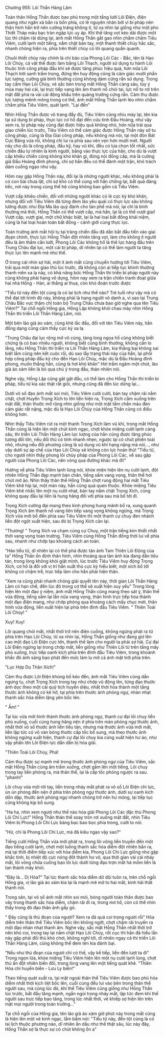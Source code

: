 




Chương 955: Lôi Thần Hàng Lâm


Toàn thân Hồng Thần được bao phủ trong một tầng lưới Lôi Điện, điện quang như ngân xà bắn ra bốn phía, có lẽ nguyên nhân bởi vì bí pháp nên thân hình hắn trở nên cường tráng không ít, từ xa nhìn lại giống như một pho Thiết Tháp màu bạc tràn ngập lực uy áp. Khí thế tăng vọt kéo dài được một lúc thì chậm rãi dừng lại, ánh mắt Hồng Thần gắt gao nhìn chằm chằm Tiêu Viêm, cười lạnh một tiếng, nắm chặt bàn tay, một thanh thiết chùy hắc sắc, nhanh chóng hiện ra, phía trên thiết chùy có lôi quang quấn quanh.

Chuôi thiết chùy này chính là chi bảo của Phong Lôi Các - Bắc, tên là Hạo Lôi Chùy, cả vật thể được làm bằng Lôi Thạch, người sử dụng tu hành Lôi thuộc tính công pháp đấu khí sẽ được tăng phúc hiệu quả, hơn nữa Lôi Thạch trời sanh trầm trọng, đứng lên huy động cũng là cảm giác mười phần lực lượng, cường giả bình thường cũng không dám cứng rắn sử dụng. Trong tay cầm Hạo Lôi Chùy, vẻ sắc bén trong mắt Hồng Thần càng sâu, tùy ý múa may hai cái, lại trực tiếp vang lên âm thanh nổ chói tai, lực nổ to rơi trên mặt đất phá ra vài cái động khẩu trên quảng trường cứng rắn. Cảm thụ được lực lượng mênh mông trong cơ thể, ánh mắt Hồng Thần lạnh lẻo nhìn chằm chằm phía Tiêu Viêm, quát lạnh. "Lại đến"

Nhìn Hồng Thần được võ trang đầy đủ, Tiêu Viêm cũng nhíu mày lại, tên kia tại sử dụng bí pháp, thực lực cơ hồ đạt đến cửu tinh Đấu Hoàng, như vậy xem ra, bí pháp này cũng đạt được hiệu quả không nhỏ, hơn nữa trải qua giao chiến lúc trước, Tiêu Viêm có thể cảm giác được Hồng Thần này sở tu công pháp, cũng là Địa Giai công pháp, nếu không mà nói, tại một đòn Bát Cực Băng vừa rồi, không chỉ lui ra phía sau vẻn vẹn hơn mười mét. Người này cho dù là công pháp, đấu kỹ, hay vũ khí, đều có lựa chọn tốt nhất, sức chiến đấu tự nhiên là kinh người, bằng vào thực lực của hắn, cho dù là vượt cấp khiêu chiến cũng không khó khăn gì, đừng nói đồng cấp, mà là cường giả Đấu Hoàng đỉnh phong, chỉ sợ hắn đều có thể đánh một trận, khó trách dám cuồng ngạo như vậy.

Hôm nay gặp Hồng Thần này, đổi lại là những người khác, nếu không phải là có con bài chưa lật, chỉ sợ khó có thể cùng với hắn chống lại, bất quá đáng tiếc, nơi này trong cùng thế hệ cũng không bao gồm cả Tiêu Viêm.

Vượt cấp khiêu chiến, đối với những người khác có lẽ cực kỳ khó khăn, nhưng đối với Tiêu Viêm đã từng đem lão yêu quái có thực lực sâu không lường được như Địa Ma lão quỷ đánh cho tàn phế mà nói, lại chỉ là bình thường mà thôi, Hồng Thần có thể vượt cấp, mà hắn, lại là có thể vượt giai! Vượt cấp, vượt giai, một chữ khác biệt, lại là hai loại bất đồng khái niệm, cũng là hai loại hoàn toàn bất đồng - cảnh giới cùng thực lực.

Toàn trường ánh mắt hội tụ tại tràng chiến đấu đã dần bắt đầu tiến vào giai đoạn chính, thực lực Hồng Thần đột nhiên tăng vọt, làm cho không ít người đều là âm thầm cắn lưỡi, Phong Lôi Các không hổ là thế lực hàng đầu trên Trung Châu đại lục, một cái bí pháp, dĩ nhiên lại có thể làm người ta tăng thực lực lên mạnh mẻ như thế.

Ở trong cái nhìn sợ hãi, một ít ánh mắt cũng chuyển hướng tới Tiêu Viêm, trải qua một màn giao thủ lúc trước, đã không còn ai tiếp tục khinh thường thanh niên xa lạ này, có khả năng bức Hồng Thần thi triển bí pháp người này cũng không phải hạng vô dụng, hôm nay xem ra trận chiến tranh đoạt giữa hai nhà Hồng - Hàn, ai thắng ai thua, còn khó đoán trước được

"Tiểu tử này đến tột cùng là có lai lịch như thế nào? Trẻ tuổi như vậy mà có thể đạt tới trình độ này, không phải là hạng người vô danh a, vì sao tại Trung Châu Bắc vực thậm chí toàn bộ Trung Châu chưa bao giờ nghe qua tên Tiêu Viêm?" Tại chỗ ngồi Hồng gia, Hồng Lập không khỏi chau mày nhìn Hồng Thần thi triển Lôi Thần Hàng Lâm, nói.

Một bên lão giả áo xám, cũng khẽ lắc đầu, đối với tên Tiêu Viêm này, hắn đồng dạng cũng cảm thấy cực kỳ xa lạ.

"Trung Châu đại lục rộng mở vô cùng, tàng long ngọa hổ cũng không biết chừng là có bao nhiêu người, không biết cũng bình thường, không cần lo lắng, nếu Hồng Thần thi triển ra Lôi Thần Hàng Lâm, kia thắng bại không sai biệt lắm cũng nên kết cuộc rồi, dù sao lấy trạng thái này của hắn, lại phối hợp công pháp đấu kỹ cho đến Hạo Lôi Chùy, mặc dù là Đấu Hoàng đỉnh phong, muốn thắng hắn, cũng là hơi khó khăn" Hơi trầm ngâm một chút, lão giả áo xám liền là bỏ qua chú ý trong đầu, thản nhiên nói.

Nghe vậy, Hồng Lập cũng gật gật đầu, có thể làm cho Hồng Thần thi triển bí pháp, tiểu tử kia xác thật rất giỏi, nhưng cũng đã đến lúc dừng lại...

Dưới vô số đạo ánh mắt soi mói, Tiêu Viêm cười cười, bàn tay chậm rãi nắm chặt, chợt Huyền Trọng Xích to lớn liền hiện ra, Trọng Xích cắm xuống trên mặt đất, thân thước mở rộng nhìn giống như một mặt tấm chắn màu đen cảm giác rất nặng, mặc dù là Hạo Lôi Chùy của Hồng Thần cũng có điều không hơn.

Nhìn thấy Tiêu Viêm rút ra một thanh Trọng Xích làm vũ khí, trong mắt Hồng Thần cũng là hiện lên một chút kinh ngạc, chợt khóe miệng cười lạnh càng sâu, thi triển Lôi Thần Hàng Lâm lực lượng của hắn cũng được tăng phúc tương đối lớn, nếu đối thủ có tính nhanh nhẹn, ngược lại có chút phiền toái nhỏ, nhưng nếu đối phương cũng là sử dụng vũ khí hạng nặng mà nói..., như vậy dưới sự áp chế của Hạo Lôi Chùy sẽ không còn lực hoàn thủ! "Tiểu tử, cho ngươi nhìn thấy phong lôi chùy pháp của Phong Lôi Các, về sau gặp người của Phong Lôi Các, nên vòng qua đường khác mà đi!"

Hướng về phía Tiêu Viêm lạnh lùng nói, khóe miện hiện lên nụ cười lạnh, đột nhiên Hồng Thần đạp mạnh bàn chân, tiếng sấm vang vọng, thân thể hơi chút mờ ảo. Nhìn thấy thân thể Hồng Thần chợt rung động hai mắt Tiêu Viêm khẽ híp lại, một màn này, hắn cũng quá quen thuộc. Khóe miệng Tiêu Viêm khẽ nhấc lên một nụ cười nhạt, bàn tay nắm chặt Trọng Xích, cũng không quay đầu lại liền là hung hăng đối với phía sau mà bổ tới đi.

Trọng Xích cường đại mang theo kình phong hung mãnh bổ ra, xung quanh Trọng Xích âm thanh nổ vang liên tiếp vang vọng không ngừng, mà Trọng Xích vừa mới bổ đến phía sau Tiêu Viêm thì một thanh cự chuy đen nhánh liền đột ngột xuất hiện, sau đó bị Trọng Xích cản lại.

"Thương! " Trọng Xích va chạm cùng cự Chuy, một trận tiếng kim thiết nhất thời vang vọng toàn trường, Tiêu Viêm cùng Hồng Thần đồng thời lui về phía sau, nhanh như chớp tạo khoảng cách an toàn.

"Hảo tiểu tử, dĩ nhiên lại có thể phá được tàn ảnh Tam Thiên Lôi Động của ta" Hồng Thần ổn định thân hình, nhìn thoáng qua tàn ảnh kia đang dần tiêu tán, trong lòng không khỏi giật mình, lúc trước Tiêu Viêm huy động Trọng Xích, cơ hồ là đối với vị trí hắn xuất thủ cực kỳ hiểu biết, một xích bổ tới không có chậm trễ, trực tiếp làm cho hắn phải hiện thân.

"Xem ra cũng phải nhanh chóng giải quyết tên này, thời gian Lôi Thần Hàng Lâm có hạn chế, đến lúc đó trong cơ thể sẽ xuất hiện suy yếu" Trong lòng hiện lên một đạo ý niệm, ánh mắt Hồng Thần cũng mang theo sát ý, thân thể vừa động, tiếng sấm lại lần nữa vang vọng, thân hình trực tiếp hóa thành một đạo điện mang, như chớp phóng qua khoảng cách mấy chục mét, thân hình vừa động, liền xuất hiện tại phía trên đỉnh đầu Tiêu Viêm. " Thiên Toái Lôi Chùy! "

Xuy! Xuy!

Lôi quang chói mắt, nhất thời trở nên điên cuồng, không ngừng phát ra từ phía trên Hạo Lôi Chùy, từ xa nhìn lại, Hồng Thần giống như đang giơ lên cao một đạo Lôi Điện cực lớn, thanh thế làm cho người ta phải sợ hãi. Cự đại Lôi Điện ngừng lại trong chớp mắt, liền giống như Thiên Lôi từ trên tầng mây phủ xuống, trực tiếp oanh kích phía trên đỉnh đầu Tiêu Viêm, trong khoảnh khắc đó ánh sáng bạo phát đến mức làm lu mờ cả ánh mặt trời phía trên.

"Lục Hợp Du Thân Xích!"

Cảm thụ được Lôi Điện khủng bố kéo đến, ánh mắt Tiêu Viêm cũng dần ngưng tụ, chợt Trọng Xích trong tay như chớp vũ động lên, từng đạo thước ảnh dọc theo một cái quỹ tích huyền diệu, nhất thời hóa thành một tầng thước ảnh không có kẽ hở, tại phía trên thước ảnh phòng ngự, nhàn nhạt thanh sắc hỏa diễm lặng yên bốc lên.

" Ầm! "

Tại lúc vừa mới hình thành thước ảnh phòng ngự, thanh cự đại lôi chuy liền phủ xuống, cuối cùng hung hăng nện ở phía trên màn phòng ngự thước ảnh, nhất thời vô số thước ảnh liền tiêu tán, nhưng mà thước ảnh vừa mới mất, liền lập tức có vô vàn bóng thước cấp tốc bổ sung, mà theo thước ảnh không ngừng xuất hiện, thanh cự đại lôi chuy kia cũng xuất hiện hư ảo, như vậy phần lớn Lôi Điện lực dần dần bị hóa giải.

"Thiên Toái Lôi Chùy, Phá!

Cảm thụ được sự mạnh mẽ trong thước ảnh phòng ngự của Tiêu Viêm, sắc mặt Hồng Thần cũng âm trầm xuống, chợt gầm lên một tiếng, Lôi chuy trong tay liền phóng ra, mà thân thể, lại là cấp tốc phóng ngược ra sau. "phanh!"

Lôi chuy vừa mới rời tay, liền trong nháy mắt phát ra vô số Lôi Điện chi lực, ùn ùn phóng đến nện ở phía trên phòng ngự thước ảnh, dưới sự oanh kích dồn dập, thước ảnh phòng ngự nhanh chóng trở nên hư mỏng, lại tiếp tục cũng không kịp bổ sung.

"Ha ha, nhìn xem ngươi như thế nào hóa giải Phong Lôi Các đặc thù Phong Lôi Chi Lực!" Hồng Thần thân thể xoay tròn rơi xuống mặt đất, nhìn Tiêu Viêm bị Phong Lôi Chi Lực bàng bạc bao bọc phía trong, cười to nói.

"Hừ, chỉ là Phong Lôi Chi Lực, mà đã kiêu ngạo vậy sao?"

Tiếng cười Hồng Thần vừa mới phát ra, trong lôi võng liền truyền đến một đạo tiếng cười lạnh, chợt một luồng thanh sắc hỏa diễm đột nhiên bắn ra, mà tại thời điểm tiếp xúc với hỏa diễm kia, Phong Lôi Chi Lực giống như gặp khắc tinh, bị nhiệt độ cực nóng đốt thành hư vô, qua thời gian vài cái nháy mắt, lôi võng chứa cuồng bạo lôi lực dưới từng đạo trợn mắt há mồm liền là tan thành mây khói.

"Đây là… Dị Hỏa?" Tại lúc thanh sắc hỏa diễm dữ dội tuôn ra, trên chỗ ngồi Hồng gia, vị lão giả áo xám kia lại là mạnh mẽ mở to hai mắt, kinh hãi thất thanh nói.

Trong sân, tại vô số ánh mắt nhìn soi mói, bóng người toàn thân được bao vây trong thanh sắc hỏa diễm, chậm rãi đi ra, trong mơ hồ, còn có thể nhìn thấy trong đó đạo thân ảnh gầy gò.

" Đây cũng là thủ đoạn của ngươi? Xem ra đã quá coi trọng ngươi rồi" Hỏa diễm trên thân thể Tiêu Viêm bốc lên không ngớt, chợt chậm rãi truyền ra một đạo nhàn nhạt thanh âm. Nghe vậy, sắc mặt Hồng Thần nhất thời trở nên khó coi, trong tay lại nắm chặt Hạo Lôi Chùy, rốt cục thì hắn đã hiểu lần này gặp phải đối thủ khó chơi, không nghĩ tới, dĩ nhiên ngay cả thi triển Lôi Thần Hàng Lâm, cũng không thể đem tên kia đánh bại.

"Nếu như thủ đoạn của ngươi chỉ có thế, vậy kế tiếp, liền đến lượt ta đi" Trong ngọn lửa, khóe miệng Tiêu Viêm hiện lên một nụ cười lạnh lùng, chợt thủ ấn đột nhiên biến đổi, trong lòng vang lên một tiếng quát khẽ. "Thiên Hỏa chi huyền biến - Lưu Ly biến!"

Theo tiếng quát xuất ra, tại mặt ngoài thân thể Tiêu Viêm được bao phủ hỏa diễm nhất thời kịch liệt bốc lên, cuối cùng đều lui vào bên trong thân thể người sau, mà cùng lúc đó, khí thế Tiêu Viêm cũng giống như Hồng Thần lúc trước, bắt đầu tăng mạnh, ngắn ngủi trong nháy mắt, lập tức đem khí thế người sau trực tiếp bạo tăng, trong lúc nhất thời, vẻ khiếp sợ hiện lên trên mặt mọi người trong toàn trường..."

Tại chỗ ngồi của Hồng gia, tên lão giả áo xám giờ phút này trong mắt cũng là hiện lên một vẻ kinh ngạc, lẩm bẩm nói: "Tiểu tử này, đến tột cùng là có lai lịch thuộc phương nào, dĩ nhiên ẩn dấu như thế thật sâu, lúc này đây, Hồng Thần sợ là thực sự có chút không ổn a"




